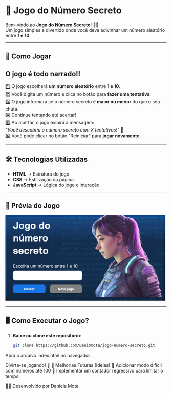 # 🎯 Jogo do Número Secreto

Bem-vindo ao **Jogo do Número Secreto**! 🔢✨  
Um jogo simples e divertido onde você deve adivinhar um número aleatório entre **1 e 10**.  

---

## 🚀 Como Jogar

## O jogo é todo narrado!!

1️⃣ O jogo escolherá **um número aleatório** entre **1 e 10**.  
2️⃣ Você digita um número e clica no botão para **fazer uma tentativa**.  
3️⃣ O jogo informará se o número secreto é **maior ou menor** do que o seu chute.  
4️⃣ Continue tentando até acertar!  
5️⃣ Ao acertar, o jogo exibirá a mensagem:  
   _"Você descobriu o número secreto com X tentativas!"_ 🎉  
6️⃣ Você pode clicar no botão "Reiniciar" para **jogar novamente**.  

---

## 🛠️ Tecnologias Utilizadas

- **HTML** → Estrutura do jogo  
- **CSS** → Estilização da página  
- **JavaScript** → Lógica do jogo e interação  

---

## 📸 Prévia do Jogo

<img src="https://github.com/Danimmota/jogo-numero-secreto/blob/main/image-2.png" alt="Imagem do Jogo do Número Secreto" width="500"/>

---

## 🖥️ Como Executar o Jogo?

1. **Baixe ou clone este repositório**:  
   ```sh
   git clone https://github.com/Danimmota/jogo-numero-secreto.git
Abra o arquivo index.html no navegador.

Divirta-se jogando! 🚀
📌 Melhorias Futuras (Ideias)
🔹 Adicionar modo difícil com números até 100
🔹 Implementar um contador regressivo para limitar o tempo

👨‍💻 Desenvolvido por Daniela Mota.

